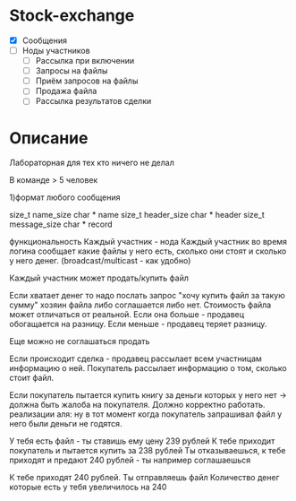 # Stock-exchange
- [x] Сообщения
- [ ] Ноды участников
    - [ ] Рассылка при включении
    - [ ] Запросы на файлы
    - [ ] Приём запросов на файлы
    - [ ] Продажа файла
    - [ ] Рассылка результатов сделки
    
# Описание    
Лабораторная для тех кто ничего не делал

В команде > 5 человек 

1)формат любого сообщения 

size_t name_size
char * name
size_t header_size
char * header
size_t message_size
char * record


функциональность 
Каждый участник - нода
Каждый участник во время логина сообщает какие файлы у него есть, сколько они стоят и сколько у него денег. (broadcast/multicast - как удобно)

Каждый участник может продать/купить файл

Если хватает денег то надо послать запрос "хочу купить файл за такую сумму" хозяин файла либо соглашается либо нет. Стоимость файла может отличаться от реальной.   Если она больше - продавец обогащается на разницу. Если меньше - продавец теряет разницу. 

Еще можно не соглашаться продать

Если происходит сделка - продавец рассылает всем участницам информацию о ней. 
Покупатель рассылает информацию о том, сколько стоит файл. 


Если покупатель пытается купить книгу за деньги которых у него нет -> должна быть жалоба на покупателя. 
Должно корректно работать. реализации аля: ну в тот момент когда покупатель запрашивал файл у него были деньги не годятся. 

У тебя есть файл - ты ставишь ему цену 239 рублей
К тебе приходит покупатель и пытается купить за 238 рублей 
Ты отказываешься, к тебе приходят и предают 240 рублей - ты например соглашаешься 

К тебе приходят 240 рублей. Ты отправляешь файл 
Количество денег которые есть у тебя увеличилось на 240
